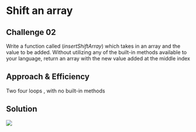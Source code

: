 # Shift an array

## Challenge 02
Write a function called (*insertShiftArray*) which takes in an array and the value to be added. Without utilizing any of the built-in methods available to your language, return an array with the new value added at the middle index

## Approach & Efficiency
Two four loops , with no built-in methods 
## Solution
![](../assets/arrayShift.jpg)